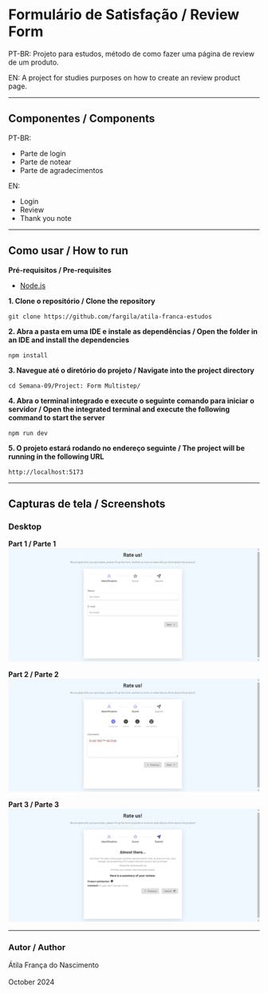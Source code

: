 # Formulário de Satisfação / Review Form

PT-BR: Projeto para estudos, método de como fazer uma página de review de um produto.

EN: A project for studies purposes on how to create an review product page.

---

## Componentes / Components

PT-BR:

- Parte de login
- Parte de notear
- Parte de agradecimentos

EN:

- Login  
- Review
- Thank you note

---

## Como usar / How to run

**Pré-requisitos / Pre-requisites**

- [Node.js](https://nodejs.org/en)

**1. Clone o repositório / Clone the repository**

```
git clone https://github.com/fargila/atila-franca-estudos
```

**2. Abra a pasta em uma IDE e instale as dependências / Open the folder in an IDE and install the dependencies**

```
npm install
```

**3. Navegue até o diretório do projeto / Navigate into the project directory**

```
cd Semana-09/Project: Form Multistep/
```

**4. Abra o terminal integrado e execute o seguinte comando para iniciar o servidor / Open the integrated terminal and execute the following command to start the server**

```
npm run dev
```

**5. O projeto estará rodando no endereço seguinte / The project will be running in the following URL**

```
http://localhost:5173
```

---

## Capturas de tela / Screenshots

### Desktop

**Part 1 / Parte 1**
<img src='../Project: Form Multistep/TypeScript/src/assets/images/p1Form.png' alt='Imagem 1 do projeto'>
<br>

**Part 2 / Parte 2**
<img src='../Project: Form Multistep/TypeScript/src/assets/images/p2Form.png' alt='Imagem 2 do projeto'>
<br>

**Part 3 / Parte 3**
<img src='../Project: Form Multistep/TypeScript/src/assets/images/p3Form.png' alt='Imagem 3 do projeto'>
<br>

---

### Autor / Author

Átila França do Nascimento <br>
<br>
October 2024
